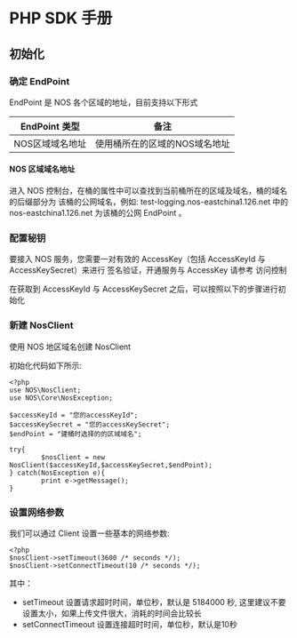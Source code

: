 # PHP SDK 手册
## 初始化

### 确定 EndPoint

EndPoint 是 NOS 各个区域的地址，目前支持以下形式

|**EndPoint 类型**|                  **备注**                 |
|-----------------|-----------------------------------------|
|NOS区域域名地址| 使用桶所在的区域的NOS域名地址|

#### NOS 区域域名地址

进入 NOS 控制台，在桶的属性中可以查找到当前桶所在的区域及域名，桶的域名的后缀部分为 该桶的公网域名，例如: test-logging.nos-eastchina1.126.net 中的 nos-eastchina1.126.net 为该桶的公网 EndPoint 。

### 配置秘钥

要接入 NOS 服务，您需要一对有效的 AccessKey（包括 AccessKeyId 与 AccessKeySecret）来进行 签名验证，开通服务与 AccessKey 请参考 访问控制

在获取到 AccessKeyId 与 AccessKeySecret 之后，可以按照以下的步骤进行初始化

### 新建 NosClient

使用 NOS 地区域名创建 NosClient

初始化代码如下所示:

    <?php
    use NOS\NosClient;
    use NOS\Core\NosException;
    
    $accessKeyId = "您的accessKeyId";
    $accessKeySecret = "您的accessKeySecret";
    $endPoint = "建桶时选择的的区域域名";
    
    try{
            $nosClient = new NosClient($accessKeyId,$accessKeySecret,$endPoint);
    } catch(NosException e){
            print e->getMessage();
    }

### 设置网络参数

我们可以通过 Client 设置一些基本的网络参数:

    <?php
    $nosClient->setTimeout(3600 /* seconds */);
    $nosClient->setConnectTimeout(10 /* seconds */);

其中：

* setTimeout 设置请求超时时间，单位秒，默认是 5184000 秒, 这里建议不要设置太小，如果上传文件很大，消耗的时间会比较长
* setConnectTimeout 设置连接超时时间，单位秒，默认是10秒
